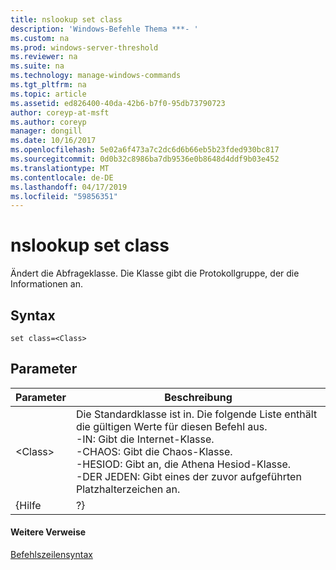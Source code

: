 ```yaml
---
title: nslookup set class
description: 'Windows-Befehle Thema ***- '
ms.custom: na
ms.prod: windows-server-threshold
ms.reviewer: na
ms.suite: na
ms.technology: manage-windows-commands
ms.tgt_pltfrm: na
ms.topic: article
ms.assetid: ed826400-40da-42b6-b7f0-95db73790723
author: coreyp-at-msft
ms.author: coreyp
manager: dongill
ms.date: 10/16/2017
ms.openlocfilehash: 5e02a6f473a7c2dc6d6b66eb5b23fded930bc817
ms.sourcegitcommit: 0d0b32c8986ba7db9536e0b8648d4ddf9b03e452
ms.translationtype: MT
ms.contentlocale: de-DE
ms.lasthandoff: 04/17/2019
ms.locfileid: "59856351"
---
```

# <a name="nslookup-set-class"></a>nslookup set class



Ändert die Abfrageklasse. Die Klasse gibt die Protokollgruppe, der die Informationen an.

## <a name="syntax"></a>Syntax

```
set class=<Class>
```

## <a name="parameters"></a>Parameter

|Parameter|Beschreibung|
|---------|-----------|
|\<Class>|Die Standardklasse ist in. Die folgende Liste enthält die gültigen Werte für diesen Befehl aus.</br>-IN: Gibt die Internet-Klasse.</br>-CHAOS: Gibt die Chaos-Klasse.</br>-HESIOD: Gibt an, die Athena Hesiod-Klasse.</br>-DER JEDEN: Gibt eines der zuvor aufgeführten Platzhalterzeichen an.|
|{Hilfe | ?}|Zeigt eine kurze Zusammenfassung der **Nslookup** Unterbefehle.|

#### <a name="additional-references"></a>Weitere Verweise

[Befehlszeilensyntax](command-line-syntax-key.md)